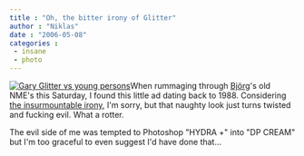 ```yaml
---
title : "Oh, the bitter irony of Glitter"
author : "Niklas"
date : "2006-05-08"
categories : 
 - insane
 - photo
---
```


[![Gary Glitter vs young persons](http://static.flickr.com/47/142631558_3b74f6d12c_m.jpg)](https://niklasblog.com/wp-content/plugins/falbum/wp/album.php?show=recent&photo=142631558)When rummaging through [Björg](http://static.flickr.com/47/128284232_b9087eb6dd.jpg "NME-stealer.")'s old NME's this Saturday, I found this little ad dating back to 1988. Considering [the insurmountable irony](http://news.bbc.co.uk/1/hi/uk/517604.stm), I'm sorry, but that naughty look just turns twisted and fucking evil. What a rotter.

The evil side of me was tempted to Photoshop "HYDRA +" into "DP CREAM" but I'm too graceful to even suggest I'd have done that...
